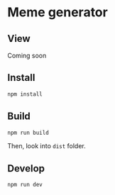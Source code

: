 # Meme generator

## View

Coming soon

## Install

```sh
npm install
```

## Build

```sh
npm run build
```

Then, look into `dist` folder.

## Develop

```sh
npm run dev
```
